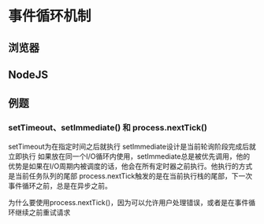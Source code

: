 # 事件循环机制
## 浏览器

## NodeJS 


## 例题

### setTimeout、setImmediate() 和 process.nextTick()

setTimeout为在指定时间之后就执行
setImmediate设计是当前轮询阶段完成后就立即执行
如果放在同一个I/O循环内使用，setImmediate总是被优先调用，他的优势是如果在I/O周期内被调度的话，他会在所有定时器之前执行。他执行的方式是当前任务队列的尾部
process.nextTick触发的是在当前执行栈的尾部，下一次事件循环之前，总是在异步之前。

为什么要使用process.nextTick()，因为可以允许用户处理错误，或者是在事件循环继续之前重试请求
